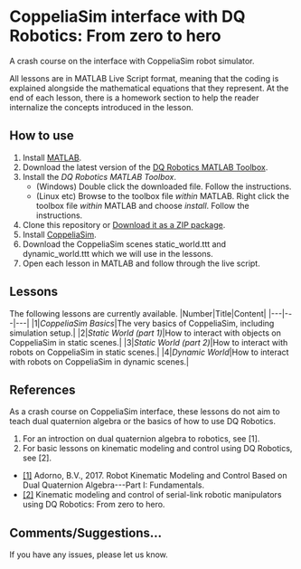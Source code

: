 # CoppeliaSim interface with DQ Robotics: From zero to hero

A crash course on the interface with CoppeliaSim robot simulator.

All lessons are in MATLAB Live Script format, meaning that the coding is explained alongside the mathematical equations that they represent. At the end of each lesson, there is a homework section to help the reader internalize the concepts introduced in the lesson.

## How to use

1. Install [MATLAB](https://www.mathworks.com/products/matlab.html).
2. Download the latest version of the [DQ Robotics MATLAB Toolbox](https://github.com/dqrobotics/matlab/releases/latest).
2. Install the *DQ Robotics MATLAB Toolbox*.
   * (Windows) Double click the downloaded file. Follow the instructions.
   * (Linux etc) Browse to the toolbox file *within* MATLAB. Right click the toolbox file *within* MATLAB and choose *install*. Follow the instructions.
4. Clone this repository or [Download it as a ZIP package](https://github.com/dqrobotics/learning-dqrobotics-in-matlab/archive/refs/heads/master.zip).
5. Install [CoppeliaSim](https://www.coppeliarobotics.com/).
6. Download the CoppeliaSim scenes static_world.ttt and dynamic_world.ttt which we will use in the lessons.
7. Open each lesson in MATLAB and follow through the live script.

## Lessons
The following lessons are currently available.
|Number|Title|Content|
|---|---|---|
|1|*CoppeliaSim Basics*|The very basics of CoppeliaSim, including simulation setup.|
|2|*Static World (part 1)*|How to interact with objects on CoppeliaSim in static scenes.|
|3|*Static World (part 2)*|How to interact with robots on CoppeliaSim in static scenes.|
|4|*Dynamic World*|How to interact with robots on CoppeliaSim in dynamic scenes.|

## References
As a crash course on CoppeliaSim interface, these lessons do not aim to teach dual quaternion algebra or the basics of how to use DQ Robotics. 

1. For an introction on dual quaternion algebra to robotics, see [1].
2. For basic lessons on kinematic modeling and control using DQ Robotics, see [2].

- [[1]](https://hal.archives-ouvertes.fr/hal-01478225/) Adorno, B.V., 2017. Robot Kinematic Modeling and Control Based on Dual Quaternion Algebra---Part I: Fundamentals.
- [[2]](https://github.com/ffasilva/learning-dqrobotics-in-matlab/tree/coppeliasim-interface/robotic_manipulators) Kinematic modeling and control of serial-link robotic manipulators using DQ Robotics: From zero to hero.

## Comments/Suggestions...
If you have any issues, please let us know.